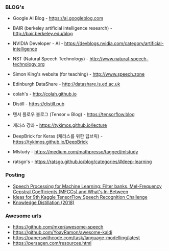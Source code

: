 ### BLOG's
* Google AI Blog - https://ai.googleblog.com 
* BAIR (berkeley artificial intelligence research) - http://bair.berkeley.edu/blog
* NVIDIA Developer - AI - https://devblogs.nvidia.com/category/artificial-intelligence
* NST (Natural Speech Technology) - http://www.natural-speech-technology.org
* Simon King's website (for teaching) - http://www.speech.zone 
* Edinburgh DataShare - http://datashare.is.ed.ac.uk
* colah's - http://colah.github.io 
* Distill - https://distill.pub 

* 텐서 플로우 블로그 (Tensor ≈ Blog) - https://tensorflow.blog
* 케라스 강좌 - https://tykimos.github.io/lecture 
* DeepBrick for Keras (케라스를 위한 딥브릭) - https://tykimos.github.io/DeepBrick
* Mlstudy - https://medium.com/mathpresso/tagged/mlstudy
* ratsgo's - https://ratsgo.github.io/blog/categories/#deep-learning


### Posting
* [Speech Processing for Machine Learning: Filter banks, Mel-Frequency Cepstral Coefficients (MFCCs) and What's In-Between]( http://haythamfayek.com/2016/04/21/speech-processing-for-machine-learning.html)
* [Ideas for 9th Kaggle TensorFlow Speech Recognition Challenge](http://openresearch.ai/t/ideas-for-9th-kaggle-tensorflow-speech-recognition-challenge/105)
* [Knowledge Distillation (2018)](https://medium.com/neuralmachine/knowledge-distillation-dc241d7c2322)

### Awesome urls
* https://github.com/mxer/awesome-speech
* https://github.com/YoavRamon/awesome-kaldi
* https://paperswithcode.com/task/language-modelling/latest
* https://persagen.com/resources.html
